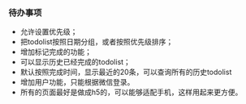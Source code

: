 ### 待办事项
- 允许设置优先级；
- 把todolist按照日期分组，或者按照优先级排序；
- 增加标记完成的功能；
- 可以显示历史已经完成的todolist；
- 默认按照完成时间，显示最近的20条，可以查询所有的历史todolist
- 增加用户功能，只能根据微信登录。
- 所有的页面最好是做成h5的，可以能够适配手机，这样用起来更方便。


